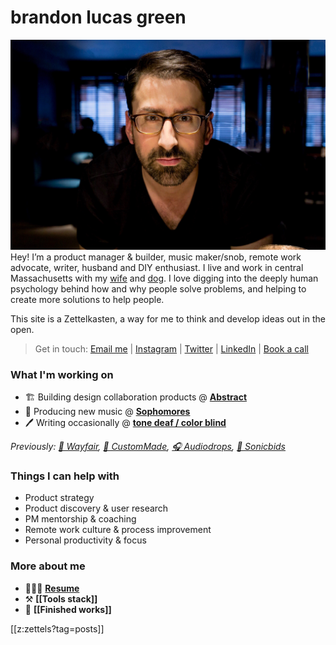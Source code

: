 # brandon lucas green
![brandon][image-1]
Hey! I’m a product manager & builder, music maker/snob, remote work advocate, writer, husband and DIY enthusiast. I live and work in central Massachusetts with my [wife][1] and [dog][2]. I love digging into the deeply human psychology behind how and why people solve problems, and helping to create more solutions to help people.  

This site is a Zettelkasten, a way for me to think and develop ideas out in the open.

> Get in touch: [Email me][3] | [Instagram][4] | [Twitter][5] | [LinkedIn][6] | [Book a call][7]

### What I'm working on
- 🏗️ Building design collaboration products @ **[Abstract][8]**
- 🎹 Producing new music @ **[Sophomores][9]**
- 🖊️ Writing occasionally @ **[tone deaf / color blind][10]**

*Previously: [🛒 Wayfair][11], [💍 CustomMade][12], [🎧 Audiodrops][13], [📢 Sonicbids][14]*

### Things I can help with
- Product strategy
- Product discovery & user research
- PM mentorship & coaching
- Remote work culture & process improvement
- Personal productivity & focus

### More about me
- 👨🏻‍💼 **[Resume][15]**
- ⚒️ **[[Tools stack]]**
- 🎼 **[[Finished works]]**

[[z:zettels?tag=posts]]

[1]:	https://aliciagreen.co
[2]:	https://www.instagram.com/p/CDeAU24JQgU/?igshid=1fvajh00evbb9
[3]:	mailto:brandonlucasgreen@gmail.com
[4]:	https://instagram.com/brandonlucasgreen
[5]:	https://twitter.com/sphmrs
[6]:	https://linkedin.com/in/brandonlgreen
[7]:	https://calendly.com/brandonlucasgreen/30min
[8]:	https://abstract.com
[9]:	https://sophomoresmusic.com
[10]:	https://tonedeafcolorblind.substack.com
[11]:	https://wayfair.com
[12]:	https://custommade.com
[13]:	http://drops.nyc/
[14]:	https://sonicbids.com
[15]:	static/brandongreen_resume.pdf

[image-1]:	static/brandon.jpeg